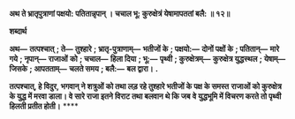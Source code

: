 **अथ ते भ्रातृपुत्राणां पक्षयो: पतितान्नृपान् ।** **चचाल भू: कुरुक्षेत्रं येषामापततां बलै: ॥ १२॥** 

**शब्दार्थ** 

**अथ—** **तत्पश्चात्** **; ते—** **तुश्हारे** **; भ्रातृ-पुत्राणाम्—** **भतीजों के** **; पक्षयो:—** **दोनों पक्षों के** **; पतितान्—** **मारे गये** **; नृपान्—** **राजाओं** **को** **; चचाल—** **हिला दिया** **; भू:—** **पृथ्वी** **; कुरुक्षेत्रम्—** **कुरुक्षेत्र युद्धस्थल** **; येषाम्—** **जिसके** **; आपतताम्—** **चलते समय** **; बलै:—** **बल द्वारा।** **.** 

**तत्पश्चात्, हे विदुर, भगवान् ने शत्रुओं को तथा लड़ रहे तुश्हारे भतीजों के पक्ष के समस्त** **राजाओं को कुरुक्षेत्र के युद्ध में मरवा डाला। वे सारे राजा इतने विराट तथा बलवान थे कि जब** **वे युद्धभूमि में विचरण करते तो पृथ्वी हिलती प्रतीत होती।** **** 